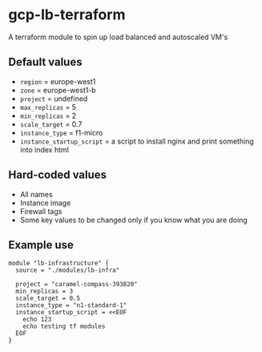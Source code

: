 # gcp-lb-terraform
A terraform module to spin up load balanced and autoscaled VM's

## Default values
- `region` = europe-west1
- `zone` = europe-west1-b
- `project` = undefined
- `max_replicas` = 5
- `min_replicas` = 2
- `scale_target` = 0.7
- `instance_type` = f1-micro
- `instance_startup_script` = a script to install nginx and print something into index html

## Hard-coded values
- All names
- Instance image
- Firewall tags
- Some key values to be changed only if you know what you are doing

## Example use

```hcl
module "lb-infrastructure" {
  source = "./modules/lb-infra"

  project = "caramel-compass-393820"
  min_replicas = 3
  scale_target = 0.5
  instance_type = "n1-standard-1"
  instance_startup_script = <<EOF
    echo 123
    echo testing tf modules
  EOF
}
```
